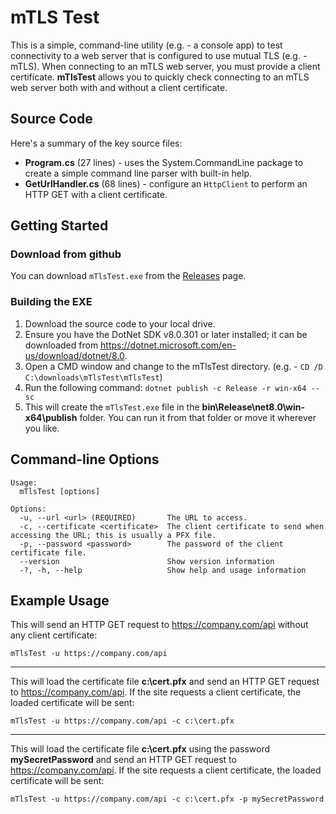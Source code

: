 # mTLS Test
This is a simple, command-line utility (e.g. - a console app) to test connectivity to a web server that is configured to use mutual TLS (e.g. - mTLS).
When connecting to an mTLS web server, you must provide a client certificate.
**mTlsTest** allows you to quickly check connecting to an mTLS web server both with and without a client certificate.

## Source Code
Here's a summary of the key source files:
- **Program.cs** (27 lines) - uses the System.CommandLine package to create a simple command line parser with built-in help.
- **GetUrlHandler.cs** (68 lines) - configure an `HttpClient` to perform an HTTP GET with a client certificate.

## Getting Started
### Download from github
You can download `mTlsTest.exe` from the [Releases](https://github.com/dougclutter/mTlsTest/releases) page.

### Building the EXE
1. Download the source code to your local drive.
1. Ensure you have the DotNet SDK v8.0.301 or later installed; it can be downloaded from https://dotnet.microsoft.com/en-us/download/dotnet/8.0.
1. Open a CMD window and change to the mTlsTest directory.  (e.g. - `CD /D C:\downloads\mTlsTest\mTlsTest`)
1. Run the following command: `dotnet publish -c Release -r win-x64 --sc`
1. This will create the `mTlsTest.exe` file in the **bin\Release\net8.0\win-x64\publish** folder.  You can run it from that folder or move it wherever you like.

## Command-line Options
```
Usage:
  mTlsTest [options]

Options:
  -u, --url <url> (REQUIRED)       The URL to access.
  -c, --certificate <certificate>  The client certificate to send when accessing the URL; this is usually a PFX file.
  -p, --password <password>        The password of the client certificate file.
  --version                        Show version information
  -?, -h, --help                   Show help and usage information
```

## Example Usage
This will send an HTTP GET request to https://company.com/api without any client certificate:  
```
mTlsTest -u https://company.com/api
```
---
This will load the certificate file **c:\cert.pfx** and send an HTTP GET request to https://company.com/api.
If the site requests a client certificate, the loaded certificate will be sent:
```
mTlsTest -u https://company.com/api -c c:\cert.pfx
```
---
This will load the certificate file **c:\cert.pfx** using the password **mySecretPassword** and send an HTTP GET request to https://company.com/api.
If the site requests a client certificate, the loaded certificate will be sent:
```
mTlsTest -u https://company.com/api -c c:\cert.pfx -p mySecretPassword
```
